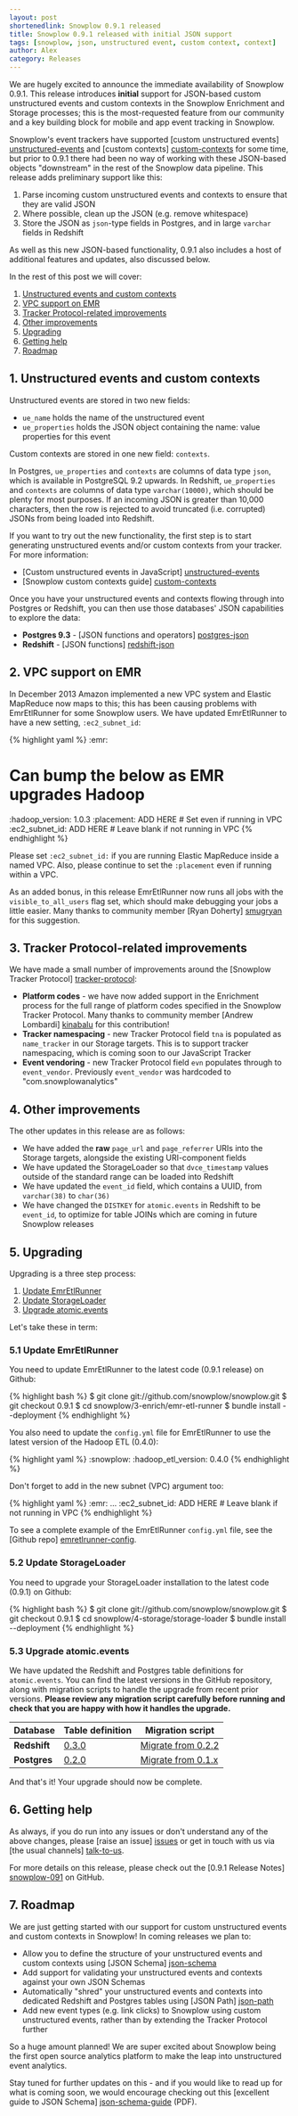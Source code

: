 ```yaml
---
layout: post
shortenedlink: Snowplow 0.9.1 released
title: Snowplow 0.9.1 released with initial JSON support
tags: [snowplow, json, unstructured event, custom context, context]
author: Alex
category: Releases
---
```


We are hugely excited to announce the immediate availability of Snowplow 0.9.1. This release introduces **initial** support for JSON-based custom unstructured events and custom contexts in the Snowplow Enrichment and Storage processes; this is the most-requested feature from our community and a key building block for mobile and app event tracking in Snowplow.

Snowplow's event trackers have supported [custom unstructured events] [unstructured-events] and [custom contexts] [custom-contexts] for some time, but prior to 0.9.1 there had been no way of working with these JSON-based objects "downstream" in the rest of the Snowplow data pipeline. This release adds preliminary support like this:

1. Parse incoming custom unstructured events and contexts to ensure that they are valid JSON
2. Where possible, clean up the JSON (e.g. remove whitespace)
3. Store the JSON as `json`-type fields in Postgres, and in large `varchar` fields in Redshift

As well as this new JSON-based functionality, 0.9.1 also includes a host of additional features and updates, also discussed below.

In the rest of this post we will cover:

1. [Unstructured events and custom contexts](/blog/2014/04/11/snowplow-0.9.1-released-with-initial-json-support/#json)
2. [VPC support on EMR](/blog/2014/04/11/snowplow-0.9.1-released-with-initial-json-support/#vpc)
3. [Tracker Protocol-related improvements](/blog/2014/04/11/snowplow-0.9.1-released-with-initial-json-support/#tp)
4. [Other improvements](/blog/2014/04/11/snowplow-0.9.1-released-with-initial-json-support/#other)
5. [Upgrading](/blog/2014/04/11/snowplow-0.9.1-released-with-initial-json-support/#upgrading)
6. [Getting help](/blog/2014/04/11/snowplow-0.9.1-released-with-initial-json-support/#help)
7. [Roadmap](/blog/2014/04/11/snowplow-0.9.1-released-with-initial-json-support/#roadmap)

<!--more-->

<h2><a name="json">1. Unstructured events and custom contexts</a></h2>

Unstructured events are stored in two new fields:

* `ue_name` holds the name of the unstructured event
* `ue_properties` holds the JSON object containing the name: value properties for this event

Custom contexts are stored in one new field: `contexts`.

In Postgres, `ue_properties` and `contexts` are columns of data type `json`, which is available in PostgreSQL 9.2 upwards. In Redshift, `ue_properties` and `contexts` are columns of data type `varchar(10000)`, which should be plenty for most purposes. If an incoming JSON is greater than 10,000 characters, then the row is rejected to avoid truncated (i.e. corrupted) JSONs from being loaded into Redshift.

If you want to try out the new functionality, the first step is to start generating unstructured events and/or custom contexts from your tracker. For more information:

* [Custom unstructured events in JavaScript] [unstructured-events]
* [Snowplow custom contexts guide] [custom-contexts]

Once you have your unstructured events and contexts flowing through into Postgres or Redshift, you can then use those databases' JSON capabilities to explore the data:

* **Postgres 9.3** - [JSON functions and operators] [postgres-json]
* **Redshift** - [JSON functions] [redshift-json]

<h2><a name="vpc">2. VPC support on EMR</a></h2>

In December 2013 Amazon implemented a new VPC system and Elastic MapReduce now maps to this; this has been causing problems with EmrEtlRunner for some Snowplow users. We have updated EmrEtlRunner to have a new setting, `:ec2_subnet_id`:

{% highlight yaml %}
:emr:
  # Can bump the below as EMR upgrades Hadoop
  :hadoop_version: 1.0.3
  :placement: ADD HERE     # Set even if running in VPC
  :ec2_subnet_id: ADD HERE # Leave blank if not running in VPC
{% endhighlight %}

Please set `:ec2_subnet_id:` if you are running Elastic MapReduce inside a named VPC. Also, please continue to set the `:placement` even if running within a VPC.

As an added bonus, in this release EmrEtlRunner now runs all jobs with the `visible_to_all_users` flag set, which should make debugging your jobs a little easier. Many thanks to community member [Ryan Doherty] [smugryan] for this suggestion.

<h2><a name="tp">3. Tracker Protocol-related improvements</a></h2>

We have made a small number of improvements around the [Snowplow Tracker Protocol] [tracker-protocol]:

* **Platform codes** - we have now added support in the Enrichment process for the full range of platform codes specified in the Snowplow Tracker Protocol. Many thanks to community member [Andrew Lombardi] [kinabalu] for this contribution!
* **Tracker namespacing** - new Tracker Protocol field `tna` is populated as `name_tracker` in our Storage targets. This is to support tracker namespacing, which is coming soon to our JavaScript Tracker
* **Event vendoring** - new Tracker Protocol field `evn` populates through to `event_vendor`. Previously `event_vendor` was hardcoded to "com.snowplowanalytics"

<h2><a name="other">4. Other improvements</a></h2>

The other updates in this release are as follows:

* We have added the **raw** `page_url` and `page_referrer` URIs into the Storage targets, alongside the existing URI-component fields
* We have updated the StorageLoader so that `dvce_timestamp` values outside of the standard range can be loaded into Redshift
* We have updated the `event_id` field, which contains a UUID, from `varchar(38)` to `char(36)`
* We have changed the `DISTKEY` for `atomic.events` in Redshift to be `event_id`, to optimize for table JOINs which are coming in future Snowplow releases

<h2><a name="upgrade">5. Upgrading</a></h2>

Upgrading is a three step process:

1. [Update EmrEtlRunner](#emr-etl-runner)
2. [Update StorageLoader](#storage-loader) 
3. [Upgrade atomic.events](#db)

Let's take these in term:

<a name="emr-etl-runner"><h3>5.1 Update EmrEtlRunner</h3></a>

You need to update EmrEtlRunner to the latest code (0.9.1 release) on Github:

{% highlight bash %}
$ git clone git://github.com/snowplow/snowplow.git
$ git checkout 0.9.1
$ cd snowplow/3-enrich/emr-etl-runner
$ bundle install --deployment
{% endhighlight %}

You also need to update the `config.yml` file for EmrEtlRunner to use the latest version of the Hadoop ETL (0.4.0):

{% highlight yaml %}
:snowplow:
  :hadoop_etl_version: 0.4.0
{% endhighlight %}

Don't forget to add in the new subnet (VPC) argument too:

{% highlight yaml %}
:emr:
  ...
  :ec2_subnet_id: ADD HERE # Leave blank if not running in VPC
{% endhighlight %}

To see a complete example of the EmrEtlRunner `config.yml` file, see the [Github repo] [emretlrunner-config].

<a name="storage-loader"><h3>5.2 Update StorageLoader</h3></a>

You need to upgrade your StorageLoader installation to the latest code (0.9.1) on Github:

{% highlight bash %}
$ git clone git://github.com/snowplow/snowplow.git
$ git checkout 0.9.1
$ cd snowplow/4-storage/storage-loader
$ bundle install --deployment
{% endhighlight %}

<a name="db"><h3>5.3 Upgrade atomic.events</h3></a>

We have updated the Redshift and Postgres table definitions for `atomic.events`. You can find the latest versions in the GitHub repository, along with migration scripts to handle the upgrade from recent prior versions. **Please review any migration script carefully before running and check that you are happy with how it handles the upgrade.**

<table class="table table-striped">
  <thead>
    <tr>
      <th>Database</th>
      <th>Table definition</th>
      <th>Migration script</th>
    </tr>
  </thead>
  <tbody>
    <tr>
      <td><strong>Redshift</strong></td><td><a href="https://github.com/snowplow/snowplow/blob/master/4-storage/redshift-storage/sql/atomic-def.sql">0.3.0</a></td><td><a href="https://github.com/snowplow/snowplow/blob/master/4-storage/redshift-storage/sql/migrate_0.2.2_to_0.3.0.sql">Migrate from 0.2.2</a></td>
    </tr>
    <tr>
      <td><strong>Postgres</strong></td><td><a href="https://github.com/snowplow/snowplow/blob/master/4-storage/postgres-storage/sql/atomic-def.sql">0.2.0</a></td><td><a href="https://github.com/snowplow/snowplow/blob/master/4-storage/postgres-storage/sql/migrate_0.1.x_to_0.2.0.sql">Migrate from 0.1.x</a></td>
    </tr>
  </tbody>
</table>

And that's it! Your upgrade should now be complete.

<h2><a name="getting-help">6. Getting help</a></h2>

As always, if you do run into any issues or don't understand any of the above changes, please [raise an issue] [issues] or get in touch with us via [the usual channels] [talk-to-us].

For more details on this release, please check out the [0.9.1 Release Notes] [snowplow-091] on GitHub.

<h2><a name="roadmap">7. Roadmap</a></h2>

We are just getting started with our support for custom unstructured events and custom contexts in Snowplow! In coming releases we plan to:

* Allow you to define the structure of your unstructured events and custom contexts using [JSON Schema] [json-schema]
* Add support for validating your unstructured events and contexts against your own JSON Schemas
* Automatically "shred" your unstructured events and contexts into dedicated Redshift and Postgres tables using [JSON Path] [json-path]
* Add new event types (e.g. link clicks) to Snowplow using custom unstructured events, rather than by extending the Tracker Protocol further

So a huge amount planned! We are super excited about Snowplow being the first open source analytics platform to make the leap into unstructured event analytics.

Stay tuned for further updates on this - and if you would like to read up for what is coming soon, we would encourage checking out this [excellent guide to JSON Schema] [json-schema-guide] (PDF).

[custom-contexts]: /blog/2014/01/27/snowplow-custom-contexts-guide/
[unstructured-events]: https://github.com/snowplow/snowplow/wiki/2-Specific-event-tracking-with-the-Javascript-tracker#381-trackunstructevent
[postgres-json]: http://www.postgresql.org/docs/9.3/static/functions-json.html
[redshift-json]: http://docs.aws.amazon.com/redshift/latest/dg/json-functions.html

[smugryan]: https://github.com/smugryan
[kinabalu]: https://github.com/kinabalu

[tracker-protocol]: https://github.com/snowplow/snowplow/wiki/snowplow-tracker-protocol#1-common-parameters-platform-and-event-independent

[emretlrunner-config]: https://github.com/snowplow/snowplow/blob/master/3-enrich/emr-etl-runner/config/config.yml.sample
[redshift-table]: https://github.com/snowplow/snowplow/blob/master/4-storage/redshift-storage/sql/atomic-def.sql
[postgres-table]: https://github.com/snowplow/snowplow/blob/master/4-storage/postgres-storage/sql/atomic-def.sql
[redshift-migration]: https://github.com/snowplow/snowplow/blob/master/4-storage/redshift-storage/sql/migrate_0.2.2_to_0.3.0.sql
[postgres-migration]: https://github.com/snowplow/snowplow/blob/master/4-storage/postgres-storage/sql/migrate_0.1.x_to_0.2.0.sql

[issues]: https://github.com/snowplow/snowplow/issues
[talk-to-us]: https://github.com/snowplow/snowplow/wiki/Talk-to-us
[snowplow-091]: https://github.com/snowplow/snowplow/releases/0.9.1

[json-schema]: http://json-schema.org/
[json-path]: http://goessner.net/articles/JsonPath/
[json-schema-guide]: http://spacetelescope.github.io/understanding-json-schema/UnderstandingJSONSchema.pdf

